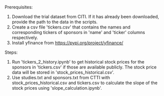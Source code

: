 Prerequisites:
1. Download the trial dataset from CITI. If it has already been downloaded, provide the path to the data in the scripts.
2. Create a csv file 'tickers.csv' that contains the names and corresponding tickers of sponsors in 'name' and 'ticker' columns respectively.
3. Install yfinance from https://pypi.org/project/yfinance/



Steps:
1. Run 'tickers_2_history.ipynb' to get historical stock prices for the sponsors in 'tickers.csv' if those are available publicly. The stock price data will be stored in 'stock_prices_historical.csv'.
2. Use studies.txt and sponsors.txt from CTTI with stock_prices_historical.csv and tickers.csv to calculate the slope of the stock prices using 'slope_calculation.ipynb'.